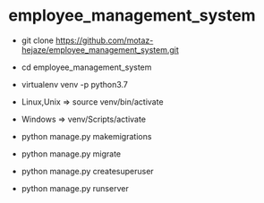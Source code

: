 # employee_management_system

- git clone https://github.com/motaz-hejaze/employee_management_system.git

- cd employee_management_system

- virtualenv venv -p python3.7

- Linux,Unix => source venv/bin/activate

- Windows => venv/Scripts/activate

- python manage.py makemigrations

- python manage.py migrate

- python manage.py createsuperuser

- python manage.py runserver

